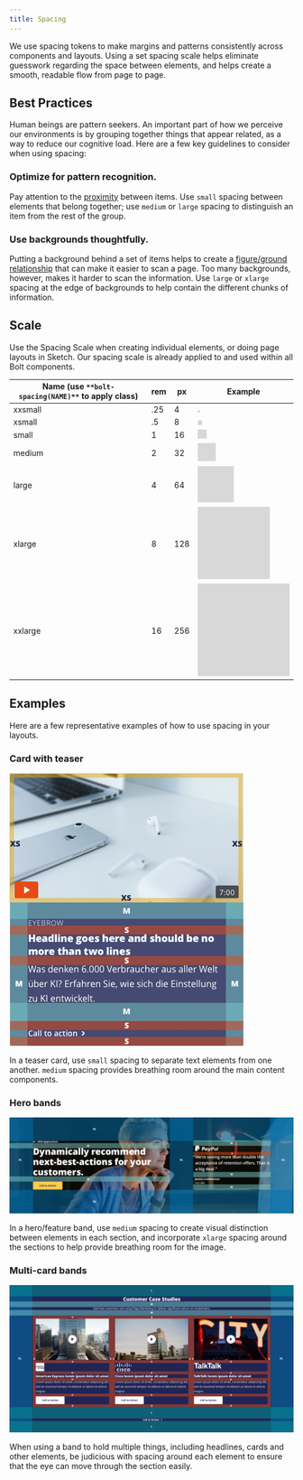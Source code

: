 ```yaml
---
title: Spacing
---
```


We use spacing tokens to make margins and patterns consistently across components and layouts. Using a set spacing scale helps eliminate guesswork regarding the space between elements, and helps create a smooth, readable flow from page to page.

## Best Practices

Human beings are pattern seekers. An important part of how we perceive our environments is by grouping together things that appear related, as a way to reduce our cognitive load. Here are a few key guidelines to consider when using spacing:

### Optimize for pattern recognition.

Pay attention to the [proximity](https://www.smashingmagazine.com/2014/05/design-principles-space-figure-ground-relationship/) between items. Use `small` spacing between elements that belong together; use `medium` or `large` spacing to distinguish an item from the rest of the group.

### Use backgrounds thoughtfully.

Putting a background behind a set of items helps to create a [figure/ground relationship](https://www.smashingmagazine.com/2014/05/design-principles-space-figure-ground-relationship/) that can make it easier to scan a page. Too many backgrounds, however, makes it harder to scan the information. Use `large` or `xlarge` spacing at the edge of backgrounds to help contain the different chunks of information.

## Scale

Use the Spacing Scale when creating individual elements, or doing page layouts in Sketch. Our spacing scale is already applied to and used within all Bolt components. 

| **Name (use** `**bolt-spacing(NAME)**` **to apply class)** | **rem** | **px** | **Example**                                             |
| ---------------------------------------------------------- | ------- | ------ | ------------------------------------------------------- |
| xxsmall                                                    | .25     | 4      | ![spacing_xxsmall](../../../images/spacing_xxsmall.png) |
| xsmall                                                     | .5      | 8      | ![spacing_xsmall](../../../images/spacing_xsmall.png)   |
| small                                                      | 1       | 16     | ![spacing_small](../../../images/spacing_small.png)     |
| medium                                                     | 2       | 32     | ![spacing_medium](../../../images/spacing_medium.png)   |
| large                                                      | 4       | 64     | ![spacing_large](../../../images/spacing_large.png)     |
| xlarge                                                     | 8       | 128    | ![spacing_xlarge](../../../images/spacing_xlarge.png)   |
| xxlarge                                                    | 16      | 256    | ![spacing_xxlarge](../../../images/spacing_xxlarge.png) |

## Examples

Here are a few representative examples of how to use spacing in your layouts.

### Card with teaser

![Card with Teaser](../../../images/spacing_card.png)

In a teaser card, use `small` spacing to separate text elements from one another. `medium` spacing provides breathing room around the main content components.

### Hero bands

![Background band with breadcrumb, headline, CTA and quote](../../../images/spacing_band.png)

In a hero/feature band, use `medium` spacing to create visual distinction between elements in each section, and incorporate `xlarge` spacing around the sections to help provide breathing room for the image.

### Multi-card bands

![3-card lockup with headline and subhead, plus link button](../../../images/spacing_three-card-band.png)

When using a band to hold multiple things, including headlines, cards and other elements, be judicious with spacing around each element to ensure that the eye can move through the section easily. 


